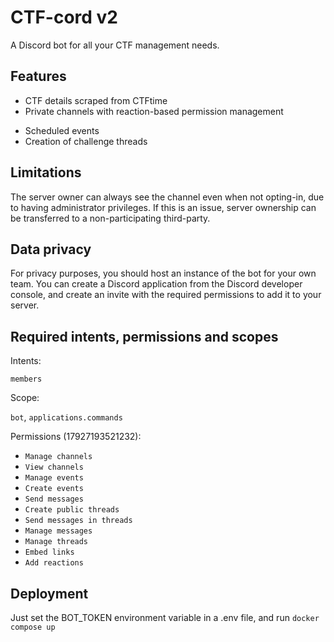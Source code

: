# CTF-cord v2

A Discord bot for all your CTF management needs. 

## Features

* CTF details scraped from CTFtime
* Private channels with reaction-based permission management
- Scheduled events
- Creation of challenge threads

## Limitations

The server owner can always see the channel even when not opting-in, due to
having administrator privileges. If this is an issue, server ownership can be
transferred to a non-participating third-party.

## Data privacy

For privacy purposes, you should host an instance of the bot for your own
team. You can create a Discord application from the Discord developer console,
and create an invite with the required permissions to add it to your server.

## Required intents, permissions and scopes

Intents:

`members`

Scope:

`bot`, `applications.commands`

Permissions (17927193521232):

- `Manage channels`
- `View channels`
- `Manage events`
- `Create events`
- `Send messages`
- `Create public threads`
- `Send messages in threads`
- `Manage messages`
- `Manage threads`
- `Embed links`
- `Add reactions`

## Deployment

Just set the BOT_TOKEN environment variable in a .env file, and run `docker compose up`
